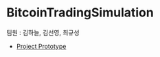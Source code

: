 # BitcoinTradingSimulation
팀원 : 김하늘, 김선영, 최규성

- [Project Prototype](https://github.com/kimhaneu1/bitcoin_trading_simulation/wiki/Project-Prototype)
